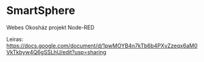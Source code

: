 # SmartSphere
Webes Okosház projekt Node-RED 

Leiras:
https://docs.google.com/document/d/1pwMOYB4n7kTb6b4PXyZzeqx6aM0VkTkbyw4Q6gSSLhU/edit?usp=sharing

